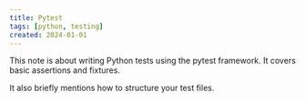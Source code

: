 ```yaml
---
title: Pytest
tags: [python, testing]
created: 2024-01-01
---
```


This note is about writing Python tests using the pytest framework. It covers basic assertions and fixtures.

It also briefly mentions how to structure your test files.

